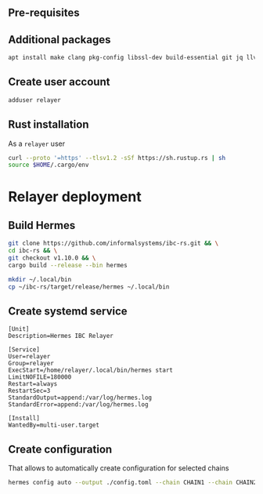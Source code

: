 ## Pre-requisites


## Additional packages
```bash
apt install make clang pkg-config libssl-dev build-essential git jq llvm libudev-dev -y
```

## Create user account
```bash
adduser relayer
```

## Rust installation
As a `relayer` user
```bash
curl --proto '=https' --tlsv1.2 -sSf https://sh.rustup.rs | sh
source $HOME/.cargo/env
```


# Relayer deployment

## Build Hermes
```bash
git clone https://github.com/informalsystems/ibc-rs.git && \
cd ibc-rs && \
git checkout v1.10.0 && \
cargo build --release --bin hermes
```

```bash
mkdir ~/.local/bin
cp ~/ibc-rs/target/release/hermes ~/.local/bin
```

## Create systemd service
```
[Unit]
Description=Hermes IBC Relayer

[Service]
User=relayer
Group=relayer
ExecStart=/home/relayer/.local/bin/hermes start
LimitNOFILE=180000
Restart=always
RestartSec=3
StandardOutput=append:/var/log/hermes.log
StandardError=append:/var/log/hermes.log

[Install]
WantedBy=multi-user.target
```


## Create configuration
That allows to automatically create configuration for selected chains
```bash
hermes config auto --output ./config.toml --chain CHAIN1 --chain CHAIN2
```

